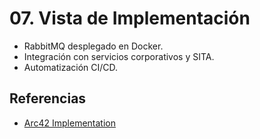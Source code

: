 # 07. Vista de Implementación

- RabbitMQ desplegado en Docker.
- Integración con servicios corporativos y SITA.
- Automatización CI/CD.

## Referencias
- [Arc42 Implementation](https://docs.arc42.org/section-7/)
